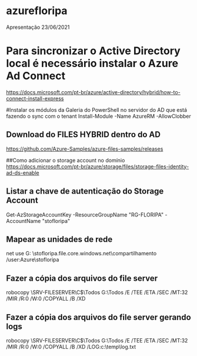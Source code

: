 # azurefloripa
Apresentação 23/06/2021


# Para sincronizar o Active Directory local é necessário instalar o Azure Ad Connect 
https://docs.microsoft.com/pt-br/azure/active-directory/hybrid/how-to-connect-install-express


#Instalar os módulos da Galeria do PowerShell no servidor do AD que está fazendo o sync com o tenant
Install-Module -Name AzureRM -AllowClobber


## Download do FILES HYBRID dentro do AD
https://github.com/Azure-Samples/azure-files-samples/releases


##Como adicionar o storage account no domínio
https://docs.microsoft.com/pt-br/azure/storage/files/storage-files-identity-ad-ds-enable


## Listar a chave de autenticação do Storage Account
Get-AzStorageAccountKey -ResourceGroupName "RG-FLORIPA" -AccountName "stofloripa"


## Mapear as unidades de rede
net use G: \\stofloripa.file.core.windows.net\compartilhamento /user:Azure\stofloripa <chave>

## Fazer a cópia dos arquivos do file server
robocopy \\SRV-FILESERVER\C$\Todos G:\Todos /E /TEE /ETA /SEC /MT:32 /MIR /R:0 /W:0 /COPYALL /B /XD 


## Fazer a cópia dos arquivos do file server gerando logs
robocopy \\SRV-FILESERVER\C$\Todos G:\Todos /E /TEE /ETA /SEC /MT:32 /MIR /R:0 /W:0 /COPYALL /B /XD /LOG:c:\temp\log.txt


